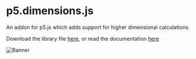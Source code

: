 
# p5.dimensions.js
An addon for p5.js which adds support for higher dimensional calculations.

Download the library file [here](https://github.com/Smilebags/p5.dimensions.js/blob/master/libraries/p5.dimensions.js), or read the documentation [here](https://smilebags.github.io/p5.dimensions.js/)

![Banner](https://cloud.githubusercontent.com/assets/16921177/22859727/b2be42dc-f0b4-11e6-9a3c-f3713054a3ea.jpg "Banner")
